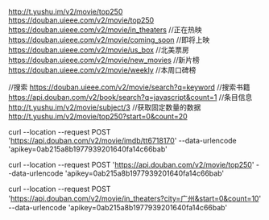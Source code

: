 
http://t.yushu.im/v2/movie/top250
https://douban.uieee.com/v2/movie/top250
https://douban.uieee.com/v2/movie/in_theaters  //正在热映
https://douban.uieee.com/v2/movie/coming_soon //即将上映
https://douban.uieee.com/v2/movie/us_box //北美票房
https://douban.uieee.com/v2/movie/new_movies //新片榜
https://douban.uieee.com/v2/movie/weekly //本周口碑榜

//搜索
https://douban.uieee.com/v2/movie/search?q=keyword
//搜索书籍
https://api.douban.com/v2/book/search?q=javascript&count=1
//条目信息
http://t.yushu.im/v2/movie/subject/3
//获取固定数量的数据
http://t.yushu.im/v2/movie/top250?start=0&count=20

curl --location --request POST 'https://api.douban.com/v2/movie/imdb/tt6718170' --data-urlencode 'apikey=0ab215a8b1977939201640fa14c66bab' 

 curl --location --request POST 'https://api.douban.com/v2/movie/top250' --data-urlencode 'apikey=0ab215a8b1977939201640fa14c66bab'
 
  curl --location --request POST 'https://api.douban.com/v2/movie/in_theaters?city=广州&start=0&count=10' --data-urlencode 'apikey=0ab215a8b1977939201640fa14c66bab'